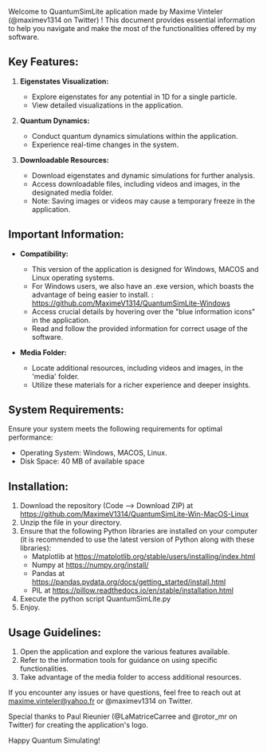 Welcome to QuantumSimLite aplication made by Maxime Vinteler (@maximev1314 on Twitter) ! This document provides essential information to help you navigate and make the most of the functionalities offered by my software.

## Key Features:

1. **Eigenstates Visualization:**
   - Explore eigenstates for any potential in 1D for a single particle.
   - View detailed visualizations in the application.

2. **Quantum Dynamics:**
   - Conduct quantum dynamics simulations within the application.
   - Experience real-time changes in the system.

3. **Downloadable Resources:**
   - Download eigenstates and dynamic simulations for further analysis.
   - Access downloadable files, including videos and images, in the designated media folder.
   - Note: Saving images or videos may cause a temporary freeze in the application.

## Important Information:

- **Compatibility:**
   - This version of the application is designed for Windows, MACOS and Linux operating systems.
   - For Windows users, we also have an .exe version, which boasts the advantage of being easier to install. : https://github.com/MaximeV1314/QuantumSimLite-Windows
   - Access crucial details by hovering over the "blue information icons" in the application.
   - Read and follow the provided information for correct usage of the software.

- **Media Folder:**
   - Locate additional resources, including videos and images, in the 'media' folder.
   - Utilize these materials for a richer experience and deeper insights.

 ## System Requirements:

Ensure your system meets the following requirements for optimal performance:
- Operating System: Windows, MACOS, Linux.
- Disk Space: 40 MB of available space

## Installation:

1. Download the repository (Code --> Download ZIP) at https://github.com/MaximeV1314/QuantumSimLite-Win-MacOS-Linux
2. Unzip the file in your directory.
3. Ensure that the following Python libraries are installed on your computer (it is recommended to use the latest version of Python along with these libraries):
    - Matplotlib at https://matplotlib.org/stable/users/installing/index.html
    - Numpy at https://numpy.org/install/
    - Pandas at https://pandas.pydata.org/docs/getting_started/install.html
    - PIL at https://pillow.readthedocs.io/en/stable/installation.html
5. Execute the python script QuantumSimLite.py
6. Enjoy.

## Usage Guidelines:

1. Open the application and explore the various features available.
2. Refer to the information tools for guidance on using specific functionalities.
3. Take advantage of the media folder to access additional resources.

If you encounter any issues or have questions, feel free to reach out at maxime.vinteler@yahoo.fr or @maximev1314 on Twitter.

Special thanks to Paul Rieunier (@LaMatriceCarree and @rotor_mr on Twitter) for creating the application's logo.

Happy Quantum Simulating!
